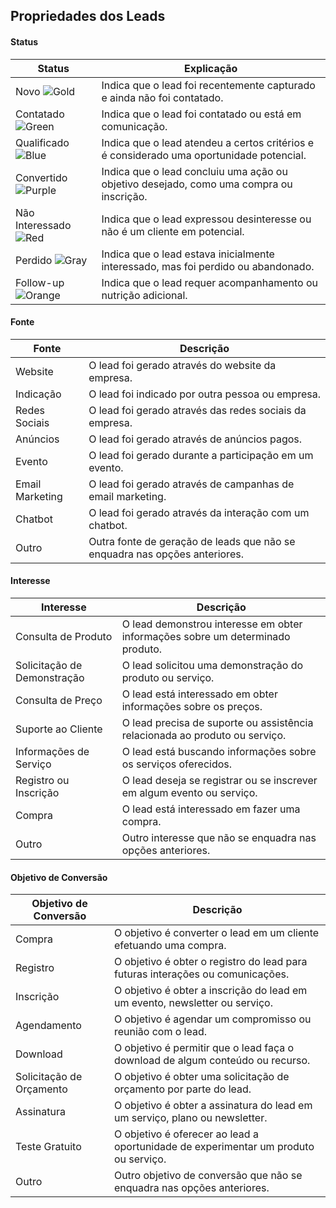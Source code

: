 ## Propriedades dos Leads

#### Status

| Status          | Explicação                                                            |
|-----------------|-----------------------------------------------------------------------|
| Novo ![Gold](https://via.placeholder.com/15/FFD700/000000?text=+) | Indica que o lead foi recentemente capturado e ainda não foi contatado. |
| Contatado ![Green](https://via.placeholder.com/15/008000/000000?text=+) | Indica que o lead foi contatado ou está em comunicação. |
| Qualificado ![Blue](https://via.placeholder.com/15/0000FF/000000?text=+) | Indica que o lead atendeu a certos critérios e é considerado uma oportunidade potencial. |
| Convertido ![Purple](https://via.placeholder.com/15/800080/000000?text=+) | Indica que o lead concluiu uma ação ou objetivo desejado, como uma compra ou inscrição. |
| Não Interessado ![Red](https://via.placeholder.com/15/FF0000/000000?text=+) | Indica que o lead expressou desinteresse ou não é um cliente em potencial. |
| Perdido ![Gray](https://via.placeholder.com/15/808080/000000?text=+) | Indica que o lead estava inicialmente interessado, mas foi perdido ou abandonado. |
| Follow-up ![Orange](https://via.placeholder.com/15/FFA500/000000?text=+) | Indica que o lead requer acompanhamento ou nutrição adicional. |

#### Fonte

| Fonte           | Descrição                                                   |
|-----------------|-------------------------------------------------------------|
| Website         | O lead foi gerado através do website da empresa.             |
| Indicação       | O lead foi indicado por outra pessoa ou empresa.             |
| Redes Sociais   | O lead foi gerado através das redes sociais da empresa.      |
| Anúncios        | O lead foi gerado através de anúncios pagos.                 |
| Evento          | O lead foi gerado durante a participação em um evento.       |
| Email Marketing | O lead foi gerado através de campanhas de email marketing.   |
| Chatbot         | O lead foi gerado através da interação com um chatbot.       |
| Outro           | Outra fonte de geração de leads que não se enquadra nas opções anteriores. |

#### Interesse

| Interesse                   | Descrição                                                                   |
|-----------------------------|-----------------------------------------------------------------------------|
| Consulta de Produto         | O lead demonstrou interesse em obter informações sobre um determinado produto. |
| Solicitação de Demonstração | O lead solicitou uma demonstração do produto ou serviço.                     |
| Consulta de Preço           | O lead está interessado em obter informações sobre os preços.                 |
| Suporte ao Cliente          | O lead precisa de suporte ou assistência relacionada ao produto ou serviço.   |
| Informações de Serviço      | O lead está buscando informações sobre os serviços oferecidos.               |
| Registro ou Inscrição       | O lead deseja se registrar ou se inscrever em algum evento ou serviço.        |
| Compra                      | O lead está interessado em fazer uma compra.                                 |
| Outro                       | Outro interesse que não se enquadra nas opções anteriores.                    |

#### Objetivo de Conversão

| Objetivo de Conversão      | Descrição                                                                             |
|---------------------------|---------------------------------------------------------------------------------------|
| Compra                    | O objetivo é converter o lead em um cliente efetuando uma compra.                      |
| Registro                  | O objetivo é obter o registro do lead para futuras interações ou comunicações.         |
| Inscrição                 | O objetivo é obter a inscrição do lead em um evento, newsletter ou serviço.             |
| Agendamento               | O objetivo é agendar um compromisso ou reunião com o lead.                              |
| Download                  | O objetivo é permitir que o lead faça o download de algum conteúdo ou recurso.         |
| Solicitação de Orçamento   | O objetivo é obter uma solicitação de orçamento por parte do lead.                      |
| Assinatura                | O objetivo é obter a assinatura do lead em um serviço, plano ou newsletter.             |
| Teste Gratuito            | O objetivo é oferecer ao lead a oportunidade de experimentar um produto ou serviço.     |
| Outro                     | Outro objetivo de conversão que não se enquadra nas opções anteriores.                  |
